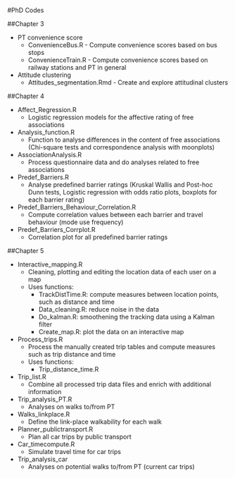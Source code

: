 #PhD Codes

##Chapter 3
* PT convenience score
	- ConvenienceBus.R - Compute convenience scores based on bus stops
	- ConvenienceTrain.R - Compute convenience scores based on railway stations and PT in general
* Attitude clustering
	- Attitudes_segmentation.Rmd - Create and explore attitudinal clusters

##Chapter 4
* Affect_Regression.R
	- Logistic regression models for the affective rating of free associations
* Analysis_function.R
	- Function to analyse differences in the content of free associations (Chi-square tests and correspondence analysis with moonplots)
* AssociationAnalysis.R
	- Process questionnaire data and do analyses related to free associations
* Predef_Barriers.R
	- Analyse predefined barrier ratings (Kruskal Wallis and Post-hoc Dunn tests, Logistic regression with odds ratio plots, boxplots for each barrier rating)
* Predef_Barriers_Behaviour_Correlation.R
 	- Compute correlation values between each barrier and travel behaviour (mode use frequency)
* Predef_Barriers_Corrplot.R
	- Correlation plot for all predefined barrier ratings

##Chapter 5
* Interactive_mapping.R 
	- Cleaning, plotting and editing the location data of each user on a map
	- Uses functions:
		* TrackDistTime.R: compute measures between location points, such as distance and time
		* Data_cleaning.R: reduce noise in the data
		* Do_kalman.R: smoothening the tracking data using a Kalman filter
		* Create_map.R: plot the data on an interactive map 
* Process_trips.R
	- Process the manually created trip tables and compute measures such as trip distance and time
	- Uses functions:
		* Trip_distance_time.R
* Trip_list.R
	- Combine all processed trip data files and enrich with additional information
* Trip_analysis_PT.R
	- Analyses on walks to/from PT
* Walks_linkplace.R
	- Define the link-place walkability for each walk
* Planner_publictransport.R
	- Plan all car trips by public transport
* Car_timecompute.R
	- Simulate travel time for car trips
* Trip_analysis_car
	- Analyses on potential walks to/from PT (current car trips)
